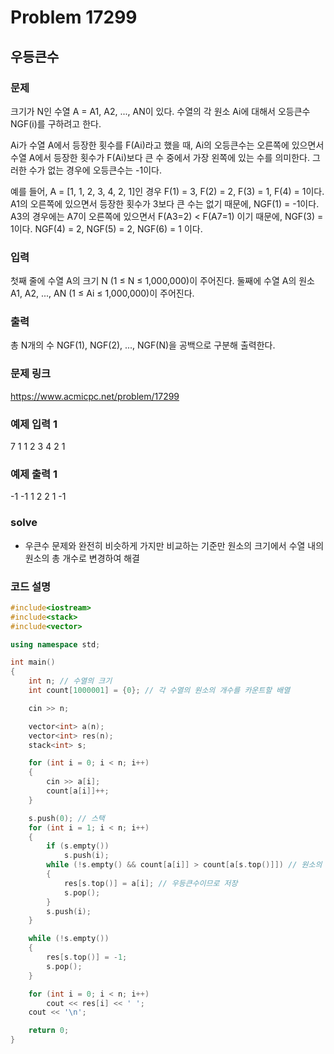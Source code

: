 # Problem 17299

## 우등큰수

### 문제
크기가 N인 수열 A = A1, A2, ..., AN이 있다. 수열의 각 원소 Ai에 대해서 오등큰수 NGF(i)를 구하려고 한다.

Ai가 수열 A에서 등장한 횟수를 F(Ai)라고 했을 때, Ai의 오등큰수는 오른쪽에 있으면서 수열 A에서 등장한 횟수가 F(Ai)보다 큰 수 중에서 가장 왼쪽에 있는 수를 의미한다. 그러한 수가 없는 경우에 오등큰수는 -1이다.

예를 들어, A = [1, 1, 2, 3, 4, 2, 1]인 경우 F(1) = 3, F(2) = 2, F(3) = 1, F(4) = 1이다. A1의 오른쪽에 있으면서 등장한 횟수가 3보다 큰 수는 없기 때문에, NGF(1) = -1이다. A3의 경우에는 A7이 오른쪽에 있으면서 F(A3=2) < F(A7=1) 이기 때문에, NGF(3) = 1이다. NGF(4) = 2, NGF(5) = 2, NGF(6) = 1 이다.

### 입력
첫째 줄에 수열 A의 크기 N (1 ≤ N ≤ 1,000,000)이 주어진다. 둘째에 수열 A의 원소 A1, A2, ..., AN (1 ≤ Ai ≤ 1,000,000)이 주어진다.

### 출력
총 N개의 수 NGF(1), NGF(2), ..., NGF(N)을 공백으로 구분해 출력한다.

### 문제 링크
<https://www.acmicpc.net/problem/17299>

### 예제 입력 1
7
1 1 2 3 4 2 1

### 예제 출력 1
-1 -1 1 2 2 1 -1

### solve
- 우큰수 문제와 완전히 비슷하게 가지만 비교하는 기준만 원소의 크기에서 수열 내의 원소의 총 개수로 변경하여 해결

### 코드 설명
```C++
#include<iostream>
#include<stack>
#include<vector>

using namespace std;

int main()
{
	int n; // 수열의 크기
	int count[1000001] = {0}; // 각 수열의 원소의 개수를 카운트할 배열

	cin >> n;

	vector<int> a(n);
	vector<int> res(n);
	stack<int> s;

	for (int i = 0; i < n; i++)
	{
		cin >> a[i];
		count[a[i]]++;
	}

	s.push(0); // 스택
	for (int i = 1; i < n; i++)
	{
		if (s.empty())
			s.push(i);
		while (!s.empty() && count[a[i]] > count[a[s.top()]]) // 원소의 개수로 비교 - 스택의 top원소의 인덱스 보다 크면
		{
			res[s.top()] = a[i]; // 우등큰수이므로 저장
			s.pop();
		}
		s.push(i);
	}

	while (!s.empty())
	{
		res[s.top()] = -1;
		s.pop();
	}

	for (int i = 0; i < n; i++)
		cout << res[i] << ' ';
	cout << '\n';

	return 0;
}

```

